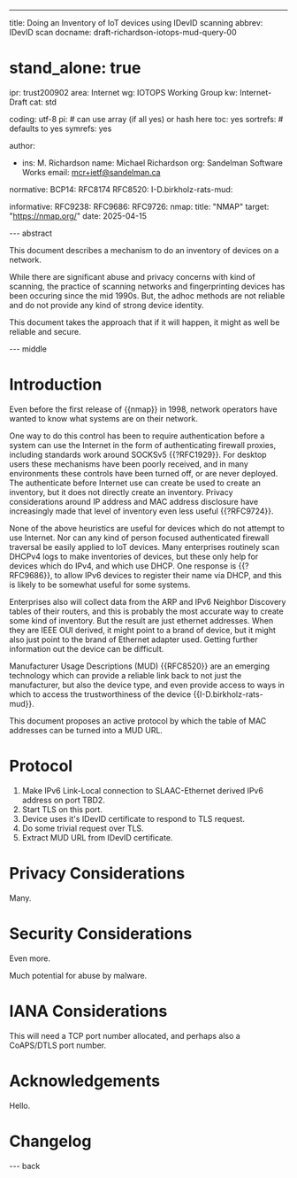 ---
title: Doing an Inventory of IoT devices using IDevID scanning
abbrev: IDevID scan
docname: draft-richardson-iotops-mud-query-00

# stand_alone: true

ipr: trust200902
area: Internet
wg: IOTOPS Working Group
kw: Internet-Draft
cat: std

coding: utf-8
pi:    # can use array (if all yes) or hash here
  toc: yes
  sortrefs:   # defaults to yes
  symrefs: yes

author:

- ins: M. Richardson
  name: Michael Richardson
  org: Sandelman Software Works
  email: mcr+ietf@sandelman.ca

normative:
  BCP14: RFC8174
  RFC8520:
  I-D.birkholz-rats-mud:

informative:
  RFC9238:
  RFC9686:
  RFC9726:
  nmap:
    title: "NMAP"
    target: "https://nmap.org/"
    date: 2025-04-15

--- abstract

This document describes a mechanism to do an inventory of devices on a network.

While there are significant abuse and privacy concerns with kind of scanning, the practice of scanning networks and fingerprinting devices has been occuring since the mid 1990s.
But, the adhoc methods are not reliable and do not provide any kind of strong device identity.

This document takes the approach that if it will happen, it might as well be reliable and secure.

--- middle

# Introduction

Even before the first release of {{nmap}} in 1998, network operators have wanted to know what systems are on their network.

One way to do this control has been to require authentication before a system can use the Internet in the form of authenticating firewall proxies, including standards work around SOCKSv5 {{?RFC1929}}.
For desktop users these mechanisms have been poorly received, and in many environments these controls have been turned off, or are never deployed.
The authenticate before Internet use can create be used to create an inventory, but it does not directly create an inventory.
Privacy considerations around IP address and MAC address disclosure have increasingly made that level of inventory even less useful {{?RFC9724}}.

None of the above heuristics are useful for devices which do not attempt to use Internet.
Nor can any kind of person focused authenticated firewall traversal be easily applied to IoT devices.
Many enterprises routinely scan DHCPv4 logs to make inventories of devices, but these only help for devices which do IPv4, and which use DHCP.  One response is {{?RFC9686}}, to allow IPv6 devices to register their name via DHCP, and this is likely to be somewhat useful for some systems.

Enterprises also will collect data from the ARP and IPv6 Neighbor Discovery tables of their routers, and this is probably the most accurate way to create some kind of inventory.
But the result are just ethernet addresses.
When they are IEEE OUI derived, it might point to a brand of device, but it might also just point to the brand of Ethernet adapter used.
Getting further information out the device can be difficult.

Manufacturer Usage Descriptions (MUD) {{RFC8520}} are an emerging technology which can provide
a reliable link back to not just the manufacturer, but also the device type, and even provide access to ways in which to access the trustworthiness of the device {{I-D.birkholz-rats-mud}}.

This document proposes an active protocol by which the table of MAC addresses can be turned into a MUD URL.

# Protocol

1. Make IPv6 Link-Local connection to SLAAC-Ethernet derived IPv6 address on port TBD2.
2. Start TLS on this port.
3. Device uses it's IDevID certificate to respond to TLS request.
4. Do some trivial request over TLS.
5. Extract MUD URL from IDevID certificate.

# Privacy Considerations

Many.

# Security Considerations

Even more.

Much potential for abuse by malware.

# IANA Considerations

This will need a TCP port number allocated, and perhaps also a CoAPS/DTLS port number.

# Acknowledgements

Hello.

# Changelog


--- back

